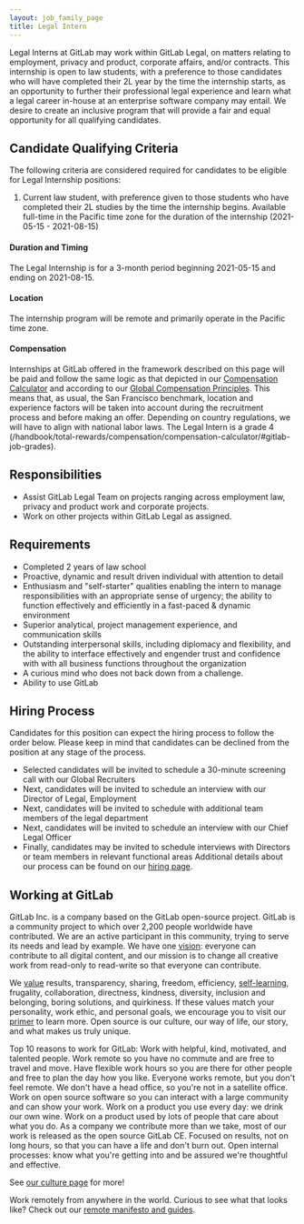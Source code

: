 ```yaml
---
layout: job_family_page
title: Legal Intern
---
```


Legal Interns at GitLab may work within GitLab Legal, on matters relating to employment, privacy and product, corporate affairs, and/or contracts. This internship is open to law students, with a preference to those candidates who will have completed their 2L year by the time the internship starts, as an opportunity to further their professional legal experience and learn what a legal career in-house at an enterprise software company may entail. We desire to create an inclusive program that will provide a fair and equal opportunity for all qualifying candidates.

## Candidate Qualifying Criteria
The following criteria are considered required for candidates to be eligible for Legal Internship positions:
1.  Current law student, with preference given to those students who have completed their 2L studies by the time the internship begins. Available full-time in the Pacific time zone for the duration of the internship (2021-05-15 - 2021-08-15)

#### Duration and Timing
The Legal Internship is for a 3-month period beginning 2021-05-15 and ending on 2021-08-15.

#### Location
The internship program will be remote and primarily operate in the Pacific time zone. 

#### Compensation
Internships at GitLab offered in the framework described on this page will be paid and follow the same logic as that depicted in our [Compensation Calculator](/handbook/total-rewards/compensation/compensation-calculator/calculator/) and according to our [Global Compensation Principles](/handbook/total-rewards/compensation/). This means that, as usual, the San Francisco benchmark, location and experience factors will be taken into account during the recruitment process and before making an offer. Depending on country regulations, we will have to align with national labor laws.
The Legal Intern is a grade 4 (/handbook/total-rewards/compensation/compensation-calculator/#gitlab-job-grades).

## Responsibilities
* Assist GitLab Legal Team on projects ranging across employment law, privacy and product work and corporate projects. 
* Work on other projects within GitLab Legal as assigned.

## Requirements
* Completed 2 years of law school
* Proactive, dynamic and result driven individual with attention to detail
* Enthusiasm and "self-starter" qualities enabling the intern  to manage responsibilities with an appropriate sense of urgency; the ability to function effectively and efficiently in a fast-paced & dynamic environment
* Superior analytical, project management experience, and communication skills
* Outstanding interpersonal skills, including diplomacy and flexibility, and the ability to interface effectively and engender trust and confidence with with all business functions throughout the organization
* A curious mind who does not back down from a challenge.
* Ability to use GitLab

## Hiring Process
Candidates for this position can expect the hiring process to follow the order below. Please keep in mind that candidates can be declined from the position at any stage of the process.

* Selected candidates will be invited to schedule a 30-minute screening call with our Global Recruiters
* Next, candidates will be invited to schedule an interview with our Director of Legal, Employment
* Next, candidates will be invited to schedule with additional team members of the legal department 
* Next, candidates will be invited to schedule an interview with our Chief Legal Officer
* Finally, candidates may be invited to schedule interviews with Directors or team members in relevant functional areas
Additional details about our process can be found on our [hiring page](/handbook/hiring/).

## Working at GitLab
GitLab Inc. is a company based on the GitLab open-source project. GitLab is a community project to which over 2,200 people worldwide have contributed. We are an active participant in this community, trying to serve its needs and lead by example. We have one [vision](https://about.gitlab.com/strategy): everyone can contribute to all digital content, and our mission is to change all creative work from read-only to read-write so that everyone can contribute.

We [value](https://about.gitlab.com/handbook/values/) results, transparency, sharing, freedom, efficiency, [self-learning](https://about.gitlab.com/company/culture/all-remote/self-service/#how-self-learning-leads-to-success-in-your-role), frugality, collaboration, directness, kindness, diversity, inclusion and belonging, boring solutions, and quirkiness. If these values match your personality, work ethic, and personal goals, we encourage you to visit our [primer](https://about.gitlab.com/company/) to learn more. Open source is our culture, our way of life, our story, and what makes us truly unique.

Top 10 reasons to work for GitLab:
Work with helpful, kind, motivated, and talented people.
Work remote so you have no commute and are free to travel and move.
Have flexible work hours so you are there for other people and free to plan the day how you like.
Everyone works remote, but you don't feel remote. We don't have a head office, so you're not in a satellite office.
Work on open source software so you can interact with a large community and can show your work.
Work on a product you use every day: we drink our own wine.
Work on a product used by lots of people that care about what you do.
As a company we contribute more than we take, most of our work is released as the open source GitLab CE.
Focused on results, not on long hours, so that you can have a life and don't burn out.
Open internal processes: know what you're getting into and be assured we're thoughtful and effective.

See [our culture page](https://about.gitlab.com/company/culture/) for more!

Work remotely from anywhere in the world. Curious to see what that looks like? Check out our [remote manifesto and guides](https://about.gitlab.com/company/culture/all-remote/).

